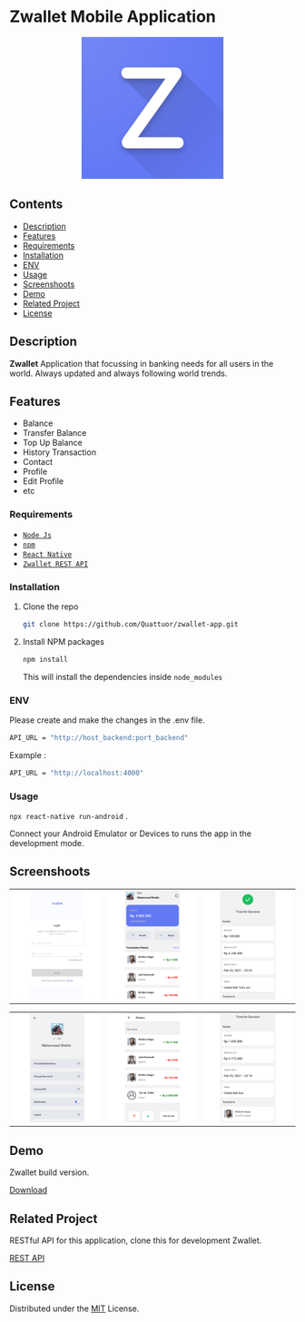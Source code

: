 # Zwallet Mobile Application
<div align="center">
    <img width="250" src="./web_hi_res_512.png">
</div>

## Contents

- [Description](#description)
- [Features](#features)
- [Requirements](#requirements)
- [Installation](#installation)
- [ENV](#ENV)
- [Usage](#Usage)
- [Screenshoots](#screenshoots)
- [Demo](#demo)
- [Related Project](#related-project)
- [License](#license)

## Description

**Zwallet** Application that focussing in banking needs for all users in the world. Always updated and always following world trends.

## Features

- Balance
- Transfer Balance
- Top Up Balance
- History Transaction
- Contact
- Profile
- Edit Profile
- etc

### Requirements

- [`Node Js`](https://nodejs.org/en/)
- [`npm`](https://www.npmjs.com/get-npm)
- [`React Native`](https://reactnative.dev/)
- [`Zwallet REST API`](https://github.com/Quattuor/zwallet-api)

### Installation

1. Clone the repo
   ```sh
   git clone https://github.com/Quattuor/zwallet-app.git
   ```
2. Install NPM packages
   ```sh
   npm install
   ```
   This will install the dependencies inside `node_modules`
   
### ENV

Please create and make the changes in the .env file.

```bash
API_URL = "http://host_backend:port_backend"
```

Example :

```bash
API_URL = "http://localhost:4000"
```

### Usage

`npx react-native run-android` .

Connect your Android Emulator or Devices to runs the app in the development mode.

## Screenshoots

<table align="center">
  <tr>
    <td valign="center"><img src="./src/assets/icon/Zwallet-1.jpg"</td>
    <td valign="center"><img src="./src/assets/icon/Zwallet-2.jpg"</td>
    <td valign="center"><img src="./src/assets/icon/Zwallet-3.jpg"</td>
  </tr>
 </table>

<table align="center">
  <tr>
    <td valign="center"><img src="./src/assets/icon/Zwallet-4.jpg"</td>
    <td valign="center"><img src="./src/assets/icon/Zwallet-5.jpg"</td>
    <td valign="center"><img src="./src/assets/icon/Zwallet-6.jpg"</td>
  </tr>
</table>

## Demo

Zwallet build version.

[Download](http://www.mediafire.com/file/i72rganpkvwy5yn/Zwallet.apk/file)

## Related Project

RESTful API for this application, clone this for development Zwallet.

<a href="https://github.com/Quattuor/zwallet-api">REST API</a>

## License

Distributed under the [MIT](https://github.com/Quattuor/zwallet-app/blob/main/LICENSE) License.
